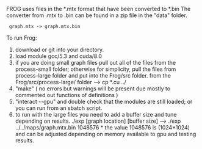 FROG uses files in the *.mtx format that have been converted to *.bin 
The converter from .mtx to .bin can be found in a zip file in the "data" folder.

     graph.mtx -> graph.mtx.bin 

To run Frog:
1)  download or git into your directory.
2)  load module gcc/5.3  and cuda/8.0
3)  if you are doing small graph files pull out all of the files from the process-small folder; otherwise for simplicity, pull the files from process-large folder and put into the Frog/src folder.
          from the Frog/src/process-large/ folder -->  cp *.cu ../
4)  "make"  ( no errors but warnings will be present due mostly to commented out functions of definitions )
5)  "interact --gpu" and double check that the modules are still loaded; or you can run from an sbatch script.
6)  to run with the large files you need to add a buffer size and tune depending on results. 
          ./exp [graph location] [buffer size] --> ./exp ../../maps/graph.mtx.bin 1048576
          * the value 1048576 is (1024*1024) and can be adjusted depending on memory available to gpu and testing results.

